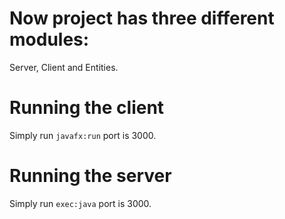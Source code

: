 # Now project has three different modules:
Server, Client and Entities.

# Running the client
Simply run ``javafx:run`` port is 3000.

# Running the server
Simply run ``exec:java`` port is 3000.
